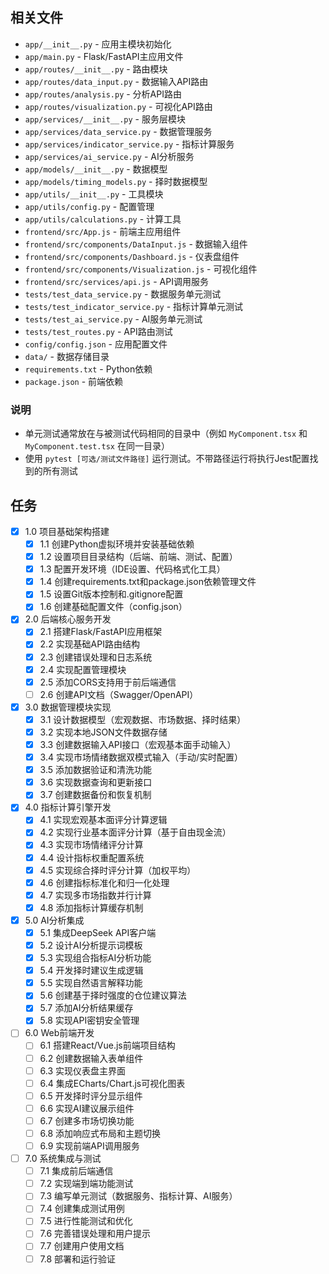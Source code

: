 ## 相关文件

- `app/__init__.py` - 应用主模块初始化
- `app/main.py` - Flask/FastAPI主应用文件
- `app/routes/__init__.py` - 路由模块
- `app/routes/data_input.py` - 数据输入API路由
- `app/routes/analysis.py` - 分析API路由
- `app/routes/visualization.py` - 可视化API路由
- `app/services/__init__.py` - 服务层模块
- `app/services/data_service.py` - 数据管理服务
- `app/services/indicator_service.py` - 指标计算服务
- `app/services/ai_service.py` - AI分析服务
- `app/models/__init__.py` - 数据模型
- `app/models/timing_models.py` - 择时数据模型
- `app/utils/__init__.py` - 工具模块
- `app/utils/config.py` - 配置管理
- `app/utils/calculations.py` - 计算工具
- `frontend/src/App.js` - 前端主应用组件
- `frontend/src/components/DataInput.js` - 数据输入组件
- `frontend/src/components/Dashboard.js` - 仪表盘组件
- `frontend/src/components/Visualization.js` - 可视化组件
- `frontend/src/services/api.js` - API调用服务
- `tests/test_data_service.py` - 数据服务单元测试
- `tests/test_indicator_service.py` - 指标计算单元测试
- `tests/test_ai_service.py` - AI服务单元测试
- `tests/test_routes.py` - API路由测试
- `config/config.json` - 应用配置文件
- `data/` - 数据存储目录
- `requirements.txt` - Python依赖
- `package.json` - 前端依赖

### 说明

- 单元测试通常放在与被测试代码相同的目录中（例如 `MyComponent.tsx` 和 `MyComponent.test.tsx` 在同一目录）
- 使用 `pytest [可选/测试文件路径]` 运行测试。不带路径运行将执行Jest配置找到的所有测试

## 任务

- [x] 1.0 项目基础架构搭建
  - [x] 1.1 创建Python虚拟环境并安装基础依赖
  - [x] 1.2 设置项目目录结构（后端、前端、测试、配置）
  - [x] 1.3 配置开发环境（IDE设置、代码格式化工具）
  - [x] 1.4 创建requirements.txt和package.json依赖管理文件
  - [x] 1.5 设置Git版本控制和.gitignore配置
  - [x] 1.6 创建基础配置文件（config.json）

- [x] 2.0 后端核心服务开发
  - [x] 2.1 搭建Flask/FastAPI应用框架
  - [x] 2.2 实现基础API路由结构
  - [x] 2.3 创建错误处理和日志系统
  - [x] 2.4 实现配置管理模块
  - [x] 2.5 添加CORS支持用于前后端通信
  - [ ] 2.6 创建API文档（Swagger/OpenAPI）

- [x] 3.0 数据管理模块实现
  - [x] 3.1 设计数据模型（宏观数据、市场数据、择时结果）
  - [x] 3.2 实现本地JSON文件数据存储
  - [x] 3.3 创建数据输入API接口（宏观基本面手动输入）
  - [x] 3.4 实现市场情绪数据双模式输入（手动/实时配置）
  - [x] 3.5 添加数据验证和清洗功能
  - [x] 3.6 实现数据查询和更新接口
  - [x] 3.7 创建数据备份和恢复机制

- [x] 4.0 指标计算引擎开发
  - [x] 4.1 实现宏观基本面评分计算逻辑
  - [x] 4.2 实现行业基本面评分计算（基于自由现金流）
  - [x] 4.3 实现市场情绪评分计算
  - [x] 4.4 设计指标权重配置系统
  - [x] 4.5 实现综合择时评分计算（加权平均）
  - [x] 4.6 创建指标标准化和归一化处理
  - [x] 4.7 实现多市场指数并行计算
  - [x] 4.8 添加指标计算缓存机制

- [x] 5.0 AI分析集成
  - [x] 5.1 集成DeepSeek API客户端
  - [x] 5.2 设计AI分析提示词模板
  - [x] 5.3 实现组合指标AI分析功能
  - [x] 5.4 开发择时建议生成逻辑
  - [x] 5.5 实现自然语言解释功能
  - [x] 5.6 创建基于择时强度的仓位建议算法
  - [x] 5.7 添加AI分析结果缓存
  - [x] 5.8 实现API密钥安全管理

- [ ] 6.0 Web前端开发
  - [ ] 6.1 搭建React/Vue.js前端项目结构
  - [ ] 6.2 创建数据输入表单组件
  - [ ] 6.3 实现仪表盘主界面
  - [ ] 6.4 集成ECharts/Chart.js可视化图表
  - [ ] 6.5 开发择时评分显示组件
  - [ ] 6.6 实现AI建议展示组件
  - [ ] 6.7 创建多市场切换功能
  - [ ] 6.8 添加响应式布局和主题切换
  - [ ] 6.9 实现前端API调用服务

- [ ] 7.0 系统集成与测试
  - [ ] 7.1 集成前后端通信
  - [ ] 7.2 实现端到端功能测试
  - [ ] 7.3 编写单元测试（数据服务、指标计算、AI服务）
  - [ ] 7.4 创建集成测试用例
  - [ ] 7.5 进行性能测试和优化
  - [ ] 7.6 完善错误处理和用户提示
  - [ ] 7.7 创建用户使用文档
  - [ ] 7.8 部署和运行验证